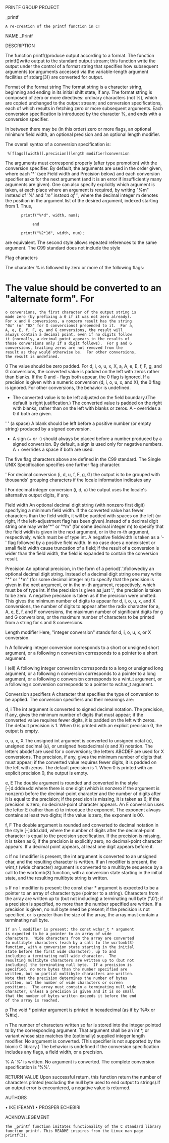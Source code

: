 PRINTF GROUP PROJECT

_printf

	A re-creation of the printf function in C!

NAME
       _Printf

DESCRIPTION

The function printf()produce output according to a format. The function printf()write output to the standard output stream;
this function write the output under the control of a format string that specifies how subsequent arguments (or arguments accessed via the variable-length argument facilities of stdarg(3)) are converted for output.

Format of the format string
The format string is a character string, beginning and ending in its initial shift state, if any.  The format string is composed of zero or more directives: ordinary characters (not %), which are copied unchanged to the output stream; and conversion specifications, each of which results in fetching zero or more subsequent arguments.  Each conversion specification is introduced by the character %, and ends with a conversion specifier.

In between there may be (in this order) zero or more flags, an optional minimum field width, an optional precision and an optional length modifier.

The overall syntax of a conversion specification is:

     %[flags][width][.precision][length modifier]conversion

The arguments must correspond properly (after type promotion) with the conversion specifier.  By default, the arguments are used in the order given, where each '*' (see Field width and Precision below) and each conversion specifier asks for the next argument (and it is an error if insufficiently many arguments are given). One can also specify explicitly which argument is taken, at each place where an argument is required, by writing "%m" instead of '%' and "*m" instead of '*', where the decimal integer m denotes the position in the argument list of the desired argument, indexed starting from 1.  Thus,

           printf("%*d", width, num);

			    and

           printf("%2*1d", width, num);

are equivalent.  The second style allows repeated references to the same argument.  The C99 standard does not include the style



Flag characters

The character % is followed by zero or more of the following flags:

#	The value should be converted to an "alternate form". For
	o conversions, the first character of the output string is
	made zero (by prefixing a 0 if it was not zero already).
	For x and X conversions, a nonzero result has the string
	"0x" (or "0X" for X conversions) prepended to it.  For a,
	A, e, E, f, F, g, and G conversions, the result will
	always contain a decimal point, even if no digits follow
	it (normally, a decimal point appears in the results of
	those conversions only if a digit follows).  For g and G
	conversions, trailing zeros are not removed from the
	result as they would otherwise be.  For other conversions,
	the result is undefined.

0	The value should be zero padded.  For d, i, o, u, x, X, a,
	A, e, E, f, F, g, and G conversions, the converted value
	is padded on the left with zeros rather than blanks.  If
	the 0 and - flags both appear, the 0 flag is ignored.  If
	a precision is given with a numeric conversion (d, i, o,
	u, x, and X), the 0 flag is ignored.  For other
	conversions, the behavior is undefined.

-	The converted value is to be left adjusted on the field
	boundary.(The default is right justification.)  The
	converted value is padded on the right with blanks, rather
	than on the left with blanks or zeros.  A - overrides a 0
	if both are given.

' '	(a space) A blank should be left before a positive number
	(or empty string) produced by a signed conversion.

+	A sign (+ or -) should always be placed before a number
	produced by a signed conversion.  By default, a sign is
	used only for negative numbers.  A + overrides a space if
	both are used.

The five flag characters above are defined in the C99 standard.
The Single UNIX Specification specifies one further flag character.

'	For decimal conversion (i, d, u, f, F, g, G) the output is
	to be grouped with thousands' grouping characters if the
	locale information indicates any


I	For decimal integer conversion (i, d, u) the output uses
	the locale's alternative output digits, if any.

Field width
	An optional decimal digit string (with nonzero first digit)
	specifying a minimum field width. If the converted value has
	fewer characters than the field width, it will be padded with
	spaces on the left (or right, if the left-adjustment flag has
	been given).Instead of a decimal digit string one may write"*"
	or "*m" (for some decimal integer m) to specify that the field
	width is given in the next argument, or in the m-th argument,
	respectively, which must be of type int. A negative fieldwidth
	is taken as a '-' flag followed by a positive field width. In no
	case does a nonexistent or small field width cause truncation of
	a field; if the result of a conversion is wider than the field
	width, the field is expanded to contain the conversion result.

Precision
	An optional precision, in the form of a period('.')followedby
	an optional decimal digit string.  Instead of a decimal digit
	string one may write "*" or "*m" (for some decimal integer m) to
	specify that the precision is given in the next argument, or in
	the m-th argument, respectively, which must be of type int.  If
	the precision is given as just '.', the precision is taken to be
	zero. A negative precision is taken as if the precision were
	omitted. This gives the minimum number of digits to appear for
	d, i, o, u, x, and X conversions, the number of digits to appear
	after the radix character for a, A, e, E, f, and F conversions,
	the maximum number of significant digits for g and G conversions,
	or the maximum number of characters to be printed from a string
	for s and S conversions.

Length modifier
	Here, "integer conversion" stands for d, i, o, u, x, or X
	conversion.

 h	A following integer conversion corresponds to a short or
	unsigned short argument, or a following n conversion
	corresponds to a pointer to a short argument.

 l	(ell) A following integer conversion corresponds to a long
	or unsigned long argument, or a following n conversion
	corresponds to a pointer to a long argument, or a
	following c conversion corresponds to a wint_t argument,
	or a following s conversion corresponds to a pointer to
	wchar_t argument.

Conversion specifiers
	A character that specifies the type of conversion to be applied.
	The conversion specifiers and their meanings are:

d, i	The int argument is converted to signed decimal notation.
	The precision, if any, gives the minimum number of digits
	that must appear; if the converted value requires fewer
	digits, it is padded on the left with zeros.  The default
	precision is 1.  When 0 is printed with an explicit
	precision 0, the output is empty.

o, u, x, X
	The unsigned int argument is converted to unsigned octal
	(o), unsigned decimal (u), or unsigned hexadecimal (x and
	X) notation.  The letters abcdef are used for x
	conversions; the letters ABCDEF are used for X
	conversions.  The precision, if any, gives the minimum
	number of digits that must appear; if the converted value
	requires fewer digits, it is padded on the left with
	zeros.  The default precision is 1.  When 0 is printed
	with an explicit precision 0, the output is empty.

e, E	The double argument is rounded and converted in the style
	[-]d.ddde±dd where there is one digit (which is nonzero if
	the argument is nonzero) before the decimal-point
	character and the number of digits after it is equal to
	the precision; if the precision is missing, it is taken as
	6; if the precision is zero, no decimal-point character
	appears.  An E conversion uses the letter E (rather than
	e) to introduce the exponent.  The exponent always
	contains at least two digits; if the value is zero, the
	exponent is 00.

f, F	The double argument is rounded and converted to decimal
	notation in the style [-]ddd.ddd, where the number of
	digits after the decimal-point character is equal to the
	precision specification.  If the precision is missing, it
	is taken as 6; if the precision is explicitly zero, no
	decimal-point character appears.  If a decimal point
	appears, at least one digit appears before it.

c	If no l modifier is present, the int argument is converted
	to an unsigned char, and the resulting character is
	written.  If an l modifier is present, the wint_t (wide
	character) argument is converted to a multibyte sequence
	by a call to the wcrtomb(3) function, with a conversion
	state starting in the initial state, and the resulting
	multibyte string is written.

s	If no l modifier is present: the const char * argument is
	expected to be a pointer to an array of character type
	(pointer to a string).  Characters from the array are
	written up to (but not including) a terminating null byte
	('\0'); if a precision is specified, no more than the
	number specified are written.  If a precision is given, no
	null byte need be present; if the precision is not
	specified, or is greater than the size of the array, the
	array must contain a terminating null byte.

	If an l modifier is present: the const wchar_t * argument
	is expected to be a pointer to an array of wide
	characters.  Wide characters from the array are converted
	to multibyte characters (each by a call to the wcrtomb(3)
	function, with a conversion state starting in the initial
	state before the first wide character), up to and
	including a terminating null wide character.  The
	resulting multibyte characters are written up to (but not
	including) the terminating null byte.  If a precision is
	specified, no more bytes than the number specified are
	written, but no partial multibyte characters are written.
	Note that the precision determines the number of bytes
	written, not the number of wide characters or screen
	positions.  The array must contain a terminating null wide
	character, unless a precision is given and it is so small
	that the number of bytes written exceeds it before the end
	of the array is reached.

p	The void * pointer argument is printed in hexadecimal (as
	if by %#x or %#lx).

n	The number of characters written so far is stored into the
	integer pointed to by the corresponding argument.  That
	argument shall be an int *, or variant whose size matches
	the (optionally) supplied integer length modifier.  No
	argument is converted.  (This specifier is not supported
	by the bionic C library.)  The behavior is undefined if
	the conversion specification includes any flags, a field
	width, or a precision.

%	A '%' is written.  No argument is converted.  The complete
	conversion specification is '%%'.

RETURN VALUE
	Upon successful return, this function return the number of
	characters printed (excluding the null byte used to end output to
	strings).If an output error is encountered, a negative value is returned.

AUTHORS

•	IKE IFEANYI
•	PROSPER ECHEBIRI

ACKNOWLEGEMENT

	The _printf function imitates functionality of the C standard library function printf. This README inspires from the Linux man page printf(3).


